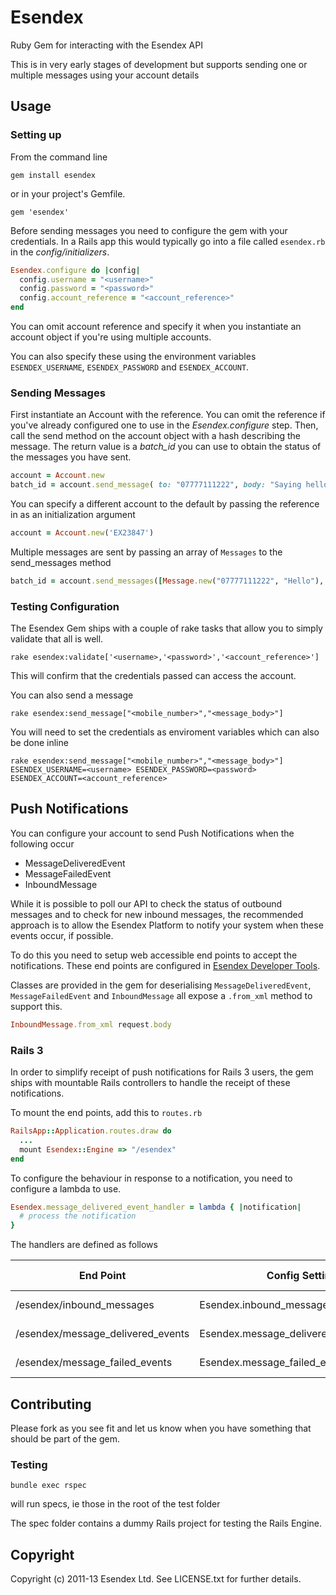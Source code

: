 # Esendex

Ruby Gem for interacting with the Esendex API

This is in very early stages of development but supports sending one or multiple messages using your account details

## Usage

### Setting up

From the command line

    gem install esendex

or in your project's Gemfile.

    gem 'esendex'

Before sending messages you need to configure the gem with your credentials. In a Rails app this would typically go into a file called `esendex.rb` in the *config/initializers*.

```ruby
Esendex.configure do |config|
  config.username = "<username>"
  config.password = "<password>"
  config.account_reference = "<account_reference>"
end
```

You can omit account reference and specify it when you instantiate an account object if you're using multiple accounts.

You can also specify these using the environment variables `ESENDEX_USERNAME`, `ESENDEX_PASSWORD` and `ESENDEX_ACCOUNT`.

### Sending Messages

First instantiate an Account with the reference. You can omit the reference if you've already configured one to use in the *Esendex.configure* step.
Then, call the send method on the account object with a hash describing the message. The return value is a *batch_id* you can use to obtain the status of the messages you have sent.

```ruby
account = Account.new
batch_id = account.send_message( to: "07777111222", body: "Saying hello to the world with the help of Esendex")
```
You can specify a different account to the default by passing the reference in as an initialization argument

```ruby
account = Account.new('EX23847')
```

Multiple messages are sent by passing an array of `Messages` to the send_messages method
	
```ruby
batch_id = account.send_messages([Message.new("07777111222", "Hello"), Message.new("07777111333", "Hi")])
```

### Testing Configuration

The Esendex Gem ships with a couple of rake tasks that allow you to simply validate that all is well.

    rake esendex:validate['<username>,'<password>','<account_reference>']

This will confirm that the credentials passed can access the account.

You can also send a message

    rake esendex:send_message["<mobile_number>","<message_body>"]

You will need to set the credentials as enviroment variables which can also be done inline

    rake esendex:send_message["<mobile_number>","<message_body>"] ESENDEX_USERNAME=<username> ESENDEX_PASSWORD=<password> ESENDEX_ACCOUNT=<account_reference>


## Push Notifications

You can configure your account to send Push Notifications when the following occur

+ MessageDeliveredEvent
+ MessageFailedEvent
+ InboundMessage

While it is possible to poll our API to check the status of outbound messages and to check for new inbound messages, the recommended approach is to allow the Esendex Platform to notify your system when these events occur, if possible.

To do this you need to setup web accessible end points to accept the notifications. These end points are configured in [Esendex Developer Tools](https://www.esendex.com/developertools).

Classes are provided in the gem for deserialising `MessageDeliveredEvent`, `MessageFailedEvent` and `InboundMessage` all expose a `.from_xml` method to support this.

```ruby
InboundMessage.from_xml request.body
```

### Rails 3

In order to simplify receipt of push notifications for Rails 3 users, the gem ships with mountable Rails controllers to handle the receipt of these notifications.

To mount the end points, add this to `routes.rb`

```ruby
RailsApp::Application.routes.draw do
  ...
  mount Esendex::Engine => "/esendex"
end
```

To configure the behaviour in response to a notification, you need to configure a lambda to use.

```ruby
Esendex.message_delivered_event_handler = lambda { |notification| 
  # process the notification
}
```

The handlers are defined as follows

| End Point| Config Setting | Notification Class | Developer Tools |
| -------- | -------------- | ------------------ | --------------- |
| /esendex/inbound_messages | Esendex.inbound_message_handler | InboundMessage | SMS received |
| /esendex/message_delivered_events | Esendex.message_delivered_event_handler | MessageDeliveredEvent | SMS delivered |
| /esendex/message_failed_events | Esendex.message_failed_event_handler | MessageDeliveredEvent | SMS failed |

## Contributing

Please fork as you see fit and let us know when you have something that should be part of the gem.

### Testing

    bundle exec rspec
  
will run specs, ie those in the root of the test folder

The spec folder contains a dummy Rails project for testing the Rails Engine.


## Copyright

Copyright (c) 2011-13 Esendex Ltd. See LICENSE.txt for further details.

